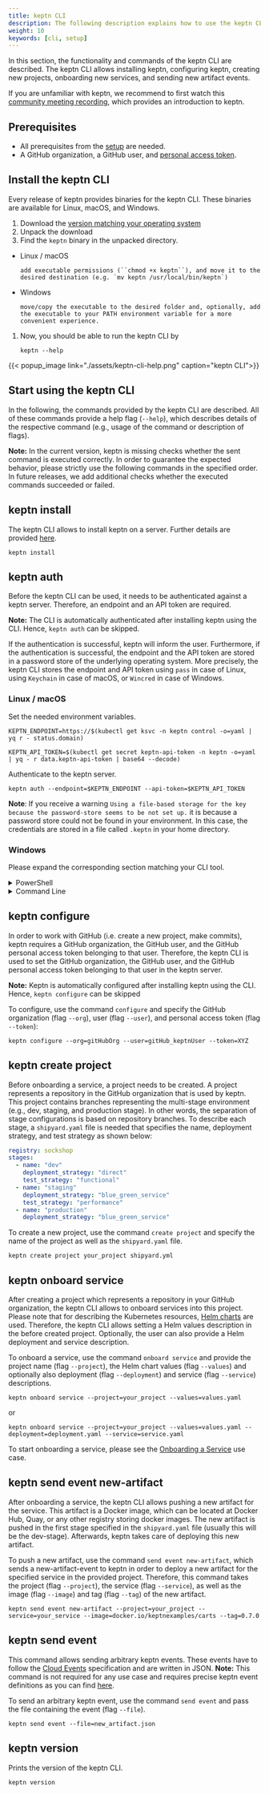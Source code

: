 ```yaml
---
title: keptn CLI
description: The following description explains how to use the keptn CLI and connect it to your keptn server.
weight: 10
keywords: [cli, setup]
---
```


In this section, the functionality and commands of the keptn CLI are described. The keptn CLI allows installing keptn,
configuring keptn, creating new projects, onboarding new services, and sending new artifact events.

<!--
For onboarding, a so-called `shipyard` (**TODO: provide more information/link here**) files has to be provided that defines deployment strategies for the service, as well as the different stages (i.e., dev, staging, and production).
During onboarding, keptn creates a new GitHub projects, which then contains branches for the specified stages (i.e. dev, staging, and production).
Furthermore, keptn creates resources definitions for several Kubernetes resources in terms on [Helm charts](https://helm.sh/).
Please note that onboarding does not deploy a service.
-->

If you are unfamiliar with keptn, we recommend to first watch this [community meeting recording](https://drive.google.com/open?id=1Zj-c0tGIvQ_0Dys6NsyDa-REsEZCvAHJ),
which provides an introduction to keptn.

## Prerequisites
-  All prerequisites from the [setup](../../installation/setup-keptn-gke#prerequisites) are needed.
- A GitHub organization, a GitHub user, and [personal access token](https://help.github.com/en/articles/creating-a-personal-access-token-for-the-command-line). 

## Install the keptn CLI
Every release of keptn provides binaries for the keptn CLI. These binaries are available for Linux, macOS, and Windows.

1. Download the [version matching your operating system](https://github.com/keptn/keptn/releases/)
1. Unpack the download
1. Find the `keptn` binary in the unpacked directory.
  - Linux / macOS
    
        add executable permissions (``chmod +x keptn``), and move it to the desired destination (e.g. `mv keptn /usr/local/bin/keptn`)

  - Windows

        move/copy the executable to the desired folder and, optionally, add the executable to your PATH environment variable for a more convenient experience.


1. Now, you should be able to run the keptn CLI by 
    ```console
    keptn --help
    ```

{{< popup_image
    link="./assets/keptn-cli-help.png"
    caption="keptn CLI">}}


## Start using the keptn CLI

In the following, the commands provided by the keptn CLI are described.
All of these commands provide a help flag (`--help`), which describes details of the respective command (e.g., usage of the command or description of flags).

**Note:** In the current version, keptn is missing checks whether the sent command is executed correctly.
In order to guarantee the expected behavior, please strictly use the following commands in the specified order.
In future releases, we add additional checks whether the executed commands succeeded or failed.

## keptn install 

The keptn CLI allows to install keptn on a server. Further details are provided [here](../../installation/setup-keptn-gke).

```console
keptn install
```

## keptn auth 

Before the keptn CLI can be used, it needs to be authenticated against a keptn server. Therefore, an endpoint and an API token are required.

**Note:** The CLI is automatically authenticated after installing keptn using the CLI. Hence, `keptn auth` can be skipped.

If the authentication is successful, keptn will inform the user. Furthermore, if the authentication is successful, the endpoint and the API token are stored in a password store of the underlying operating system.
More precisely, the keptn CLI stores the endpoint and API token using `pass` in case of Linux, using `Keychain` in case of macOS, or `Wincred` in case of Windows.


### Linux / macOS

Set the needed environment variables.

```console
KEPTN_ENDPOINT=https://$(kubectl get ksvc -n keptn control -o=yaml | yq r - status.domain)

KEPTN_API_TOKEN=$(kubectl get secret keptn-api-token -n keptn -o=yaml | yq - r data.keptn-api-token | base64 --decode)
```

Authenticate to the keptn server.

```console
keptn auth --endpoint=$KEPTN_ENDPOINT --api-token=$KEPTN_API_TOKEN
```

**Note**: If you receive a warning `Using a file-based storage for the key because the password-store seems to be not set up.` it is because a password store could not be found in your environment. In this case, the credentials are stored in a file called `.keptn` in your home directory.


### Windows 

Please expand the corresponding section matching your CLI tool.

<details><summary>PowerShell</summary>
<p>

For the Windows PowerShell, a small script is provided that installs the `PSYaml` module and sets the environment variables. Please note that the PowerShell might have to be started with **Run as Administrator** privileges to install the module.

1. Copy the following snippet and paste it in your PowerShell. The snippet will be automatically executed line by line.

    ```
    Install-Module PSYaml
    import-module psyaml
    $yamlText = kubectl get secret keptn-api-token -n keptn -o=yaml
    $content = ''
    foreach ($line in $yamlText) { $content = $content + "`n" + $line }
    $yaml = ConvertFrom-YAML $content
    $Env:KEPTN_API_TOKEN = [System.Text.Encoding]::UTF8.GetString([System.Convert]::FromBase64String($yaml.data."keptn-api-token"))

    $yamlText = kubectl get ksvc -n keptn control -o=yaml
    $content = ''
    foreach ($line in $yamlText) { $content = $content + "`n" + $line }
    $yaml = ConvertFrom-YAML $content
    $ENDPOINT = $yaml.status.domain
    $Env:KEPTN_ENDPOINT = "https://$ENDPOINT"
    ```

1. Now that everything we need is stored in environment variables, we can proceed with authorizing the keptn CLI. To authenticate against the keptn server use command auth and your endpoint and API token:

    ```
    keptn.exe auth --endpoint=$Env:KEPTN_ENDPOINT --api-token=$Env:KEPTN_API_TOKEN
    ```

</p>
</details>

<details><summary>Command Line</summary>
<p>

In the Windows Command Line, a couple of steps are necessary.

1. Get the keptn API Token encoded in base64

    ```console
    kubectl get secret keptn-api-token -n keptn -o=yaml

    Output:
    apiVersion: v1
    data:
      keptn-api-token: abcdefghijkladfaea
    kind: Secret
    metadata:
      ...
    type: Opaque
    ```

1. Take the encoded API token - it is the value from the key `keptn-api-token` (in this example, it is `abcdefghijkladfaea`) and save it in a text file, e.g., `keptn-api-token-base64.txt`

1. Decode the file

    ```
    certutil -decode keptn-api-token-base64.txt keptn-api-token.txt
    ```

1. Open the newly created file `keptn-api-token.txt`, copy the value and paste it into the next command

    ```
    set KEPTN_API_TOKEN=value-of-your-token
    ```

1. Get the keptn server endpoint 

    ```
    kubectl get ksvc -n keptn control -o yaml

    Output:
    apiVersion: serving.knative.dev/v1alpha1
    kind: Service
    ...
    status:
      address:
        hostname: control.keptn.svc.cluster.local
      ...
      domain: control.keptn.XX.XXX.XXX.XX.xip.io
      ...
    ```

1. Copy the `domain` value and save it in an environment variable

    ```
    set KEPTN_ENDPOINT=https://control.keptn.XX.XXX.XXX.XX.xip.io
    ```

1. Now that everything we need is stored in environment variables, we can proceed with authorizing the keptn CLI.

    To authenticate against the keptn server use command `auth` and your endpoint and API token:

    ```
    keptn.exe auth --endpoint=%KEPTN_ENDPOINT% --api-token=%KEPTN_API_TOKEN%
    ```

</p>
</details>





## keptn configure 

In order to work with GitHub (i.e. create a new project, make commits), keptn requires a
GitHub organization, the GitHub user, and the GitHub personal access token belonging to that user.
Therefore, the keptn CLI is used to set the GitHub organization, the GitHub user, and the GitHub personal access token belonging to that user in the keptn server.

**Note:** Keptn is automatically configured after installing keptn using the CLI. Hence, `keptn configure` can be skipped

To configure, use the command `configure` and specify the GitHub organization (flag `--org`), user (flag `--user`),
and personal access token (flag `--token`):

```console
keptn configure --org=gitHubOrg --user=gitHub_keptnUser --token=XYZ
```

## keptn create project 

Before onboarding a service, a project needs to be created. A project represents a repository in the GitHub organization that is used by keptn. This project contains branches representing the multi-stage environment (e.g., dev, staging, and production stage). In other words, the separation of stage configurations is based on repository branches. To describe each stage, a `shipyard.yaml` file is needed that specifies the name, deployment strategy, and test strategy as shown below:

```yaml
registry: sockshop
stages:
  - name: "dev"
    deployment_strategy: "direct"
    test_strategy: "functional"
  - name: "staging"
    deployment_strategy: "blue_green_service"
    test_strategy: "performance"
  - name: "production"
    deployment_strategy: "blue_green_service"
```

To create a new project, use the command `create project` and specify the name of the project as well as the `shipyard.yaml` file.

```console
keptn create project your_project shipyard.yml
```

## keptn onboard service

After creating a project which represents a repository in your GitHub organization, the keptn&nbsp;CLI allows to onboard services into this project. Please note that for describing the Kubernetes resources, [Helm charts](https://helm.sh/) are used. Therefore, the keptn CLI allows setting a Helm values description in the before created project. Optionally, the user can also provide a Helm deployment and service description.

To onboard a service, use the command `onboard service` and provide the project name (flag `--project`), the Helm chart values (flag `--values`) and optionally also deployment (flag `--deployment`) and service (flag `--service`) descriptions.

```console
keptn onboard service --project=your_project --values=values.yaml
```
or
```console
keptn onboard service --project=your_project --values=values.yaml --deployment=deployment.yaml --service=service.yaml
```

To start onboarding a service, please see the [Onboarding a Service](../../usecases/onboard-carts-service) use case.

## keptn send event new-artifact

After onboarding a service, the keptn&nbsp;CLI allows pushing a new artifact for the service.
This artifact is a Docker image, which can be located at Docker Hub, Quay, or any other registry storing docker images.
The new artifact is pushed in the first stage specified in the  `shipyard.yaml` file (usually this will be the dev-stage).
Afterwards, keptn takes care of deploying this new artifact.

To push a new artifact, use the command `send event new-artifact`, which sends a new-artifact-event 
to keptn in order to deploy a new artifact for the specified service in the provided project.
Therefore, this command takes the project (flag `--project`), the service (flag `--service`), 
as well as the image (flag `--image`) and tag (flag `--tag`) of the new artifact.

```console
keptn send event new-artifact --project=your_project --service=your_service --image=docker.io/keptnexamples/carts --tag=0.7.0
```

## keptn send event

This command allows sending arbitrary keptn events. These events have to follow the [Cloud Events](https://cloudevents.io/)
specification and are written in JSON.
**Note:** This command is not required for any use case and requires precise keptn event definitions as you
can find [here](https://github.com/keptn/keptn-specification/blob/master/cloudevents.md).

To send an arbitrary keptn event, use the command `send event` and pass the file containing the event (flag `--file`).
```console
keptn send event --file=new_artifact.json
```

## keptn version

Prints the version of the keptn CLI.

```console
keptn version
```